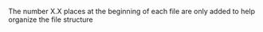 The number X.X places at the beginning of each file are only added to help organize the file structure
